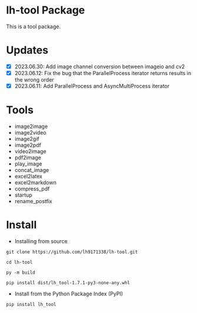 # lh-tool Package

This is a tool package. 

# Updates

 - [x] 2023.06.30: Add image channel conversion between imageio and cv2
 - [x] 2023.06.12: Fix the bug that the ParallelProcess iterator returns results in the wrong order
 - [x] 2023.06.11: Add ParallelProcess and AsyncMultiProcess iterator

# Tools

* image2image
* image2video
* image2gif
* image2pdf
* video2image
* pdf2image
* play_image
* concat_image
* excel2latex
* excel2markdown
* compress_pdf
* startup
* rename_postfix

# Install

* Installing from source
```shell
git clone https://github.com/lh9171338/lh-tool.git

cd lh-tool

py -m build

pip install dist/lh_tool-1.7.1-py3-none-any.whl
```

* Install from the Python Package Index (PyPI)
```shell
pip install lh_tool
```